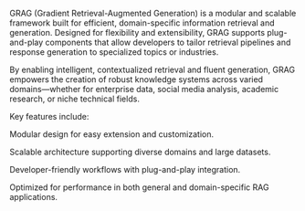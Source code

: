 GRAG (Gradient Retrieval-Augmented Generation) is a modular and scalable framework built for efficient, domain-specific information retrieval and generation. Designed for flexibility and extensibility, GRAG supports plug-and-play components that allow developers to tailor retrieval pipelines and response generation to specialized topics or industries.

By enabling intelligent, contextualized retrieval and fluent generation, GRAG empowers the creation of robust knowledge systems across varied domains—whether for enterprise data, social media analysis, academic research, or niche technical fields.

Key features include:

Modular design for easy extension and customization.

Scalable architecture supporting diverse domains and large datasets.

Developer-friendly workflows with plug-and-play integration.

Optimized for performance in both general and domain-specific RAG applications.

